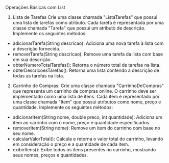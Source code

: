 Operações Básicas com List
1. Lista de Tarefas
   Crie uma classe chamada "ListaTarefas" que possui uma lista de tarefas como atributo. Cada tarefa é representada por uma classe chamada "Tarefa" que possui um atributo de descrição. Implemente os seguintes métodos:

- adicionarTarefa(String descricao): Adiciona uma nova tarefa à lista com a descrição fornecida.
- removerTarefa(String descricao): Remove uma tarefa da lista com base em sua descrição.
- obterNumeroTotalTarefas(): Retorna o número total de tarefas na lista.
- obterDescricoesTarefas(): Retorna uma lista contendo a descrição de todas as tarefas na lista.

2. Carrinho de Compras:
   Crie uma classe chamada "CarrinhoDeCompras" que representa um carrinho de compras online. O carrinho deve ser implementado como uma lista de itens. Cada item é representado por uma classe chamada "Item" que possui atributos como nome, preço e quantidade. Implemente os seguintes métodos:

- adicionarItem(String nome, double preco, int quantidade): Adiciona um item ao carrinho com o nome, preço e quantidade especificados.
- removerItem(String nome): Remove um item do carrinho com base no seu nome.
- calcularValorTotal(): Calcula e retorna o valor total do carrinho, levando em consideração o preço e a quantidade de cada item.
- exibirItens(): Exibe todos os itens presentes no carrinho, mostrando seus nomes, preços e quantidades.